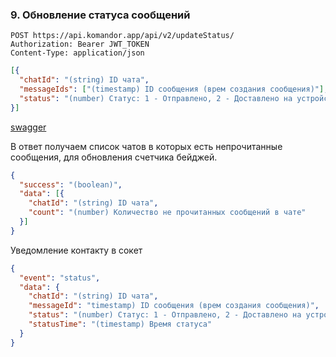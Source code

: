 ### 9. Обновление статуса сообщений

```http request
POST https://api.komandor.app/api/v2/updateStatus/
Authorization: Bearer JWT_TOKEN
Content-Type: application/json
```
```json
[{
  "chatId": "(string) ID чата",
  "messageIds": ["(timestamp) ID сообщения (врем создания сообщения)"],
  "status": "(number) Статус: 1 - Отправлено, 2 - Доставлено на устройство, 3 - Прочитано"
}]
```

[swagger](https://api.komandor.app/docs/static/index.html#/Messages/post_api_updateStatus_)

В ответ получаем список чатов в которых есть непрочитанные сообщения, для обновления счетчика бейджей.

```json
{
  "success": "(boolean)",
  "data": [{
    "chatId": "(string) ID чата",
    "count": "(number) Количество не прочитанных сообщений в чате"
  }]
}
```

Уведомление контакту в сокет

```json
{
  "event": "status",
  "data": {
    "chatId": "(string) ID чата",
    "messageId": "timestamp) ID сообщения (врем создания сообщения)",
    "status": "(number) Статус: 1 - Отправлено, 2 - Доставлено на устройство, 3 - Прочитано",
    "statusTime": "(timestamp) Время статуса"
  }
}
```
